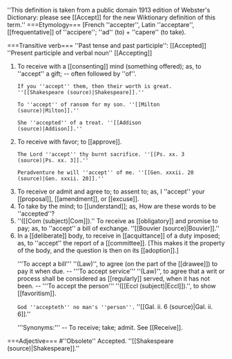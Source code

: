 ''This definition is taken from a public domain 1913 edition of Webster's Dictionary: please see [[Accept]] for the new Wiktionary definition of this term.''
===Etymology===
[French ''accepter'', Latin ''acceptare'', [[frequentative]] of ''accipere''; ''ad'' (to) + ''capere'' (to take).
 
===Transitive verb===
''Past tense and past participle'': [[Accepted]]<br>
''Present participle and verbal noun'' [[Accepting]]

<ol>
<li>To receive with a [[consenting]] mind (something offered); as, to ''accept'' a gift; -- often followed by ''of''.

<code>If you ''accept'' them, then their worth is great. ''[[Shakespeare (source)|Shakespeare]].''</code>

<code>To ''accept'' of ransom for my son. ''[[Milton (source)|Milton]].''</code>

<code>She ''accepted'' of a treat. ''[[Addison (source)|Addison]].''</code>

<li> To receive with favor; to [[approve]].

<code>The Lord ''accept'' thy burnt sacrifice. ''[[Ps. xx. 3 (source)|Ps. xx. 3]].''</code>

<code>Peradventure he will ''accept'' of me. ''[[Gen. xxxii. 20 (source)|Gen. xxxii. 20]].''</code>

<li> To receive or admit and agree to; to assent to; as, I ''accept'' your [[proposal]], [[amendment]], or [[excuse]].

<li> To take by the mind; to [[understand]]; as, How are these words to be ''accepted''?

<li> ''([[Com (subject)|Com]]).'' To receive as [[obligatory]] and promise to pay; as, to ''accept'' a bill of exchange. ''[[Bouvier (source)|Bouvier]].''

<li> In a [[deliberate]] body, to receive in [[acquittance]] of a duty imposed; as, to ''accept'' the report of a [[committee]]. [This makes it the property of the body, and the question is then on its [[adoption]].]

'''To accept a bill''' ''(Law)'', to agree (on the part of the [[drawee]]) to pay it when due. -- '''To accept service''' ''(Law)'', to agree that a writ or process shall be considered as [[regularly]] served, when it has not been. -- '''To accept the person''' ''([[Eccl (subject)|Eccl]]).'', to show [[favoritism]].

<code>God ''accepteth'' no man's ''person''.</code> ''[[Gal. ii. 6 (source)|Gal. ii. 6]].''

'''Synonyms:''' -- To receive; take; admit. See [[Receive]].
</ol>

===Adjective===
#''Obsolete'' Accepted.  ''[[Shakespeare (source)|Shakespeare]].''